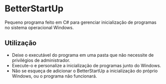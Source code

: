 # BetterStartUp
Pequeno programa feito em C# para gerenciar inicialização de programas no sistema operacional Windows.

## Utilização
- Deixe o executável do programa em uma pasta que não necessite de privilégios de administrador. 
- Execute-o e personalize a inicialização de programas junto do Windows. 
- Não se esqueça de adicionar o BetterStartUp a inicialização do próprio Windows, ou o programa não funcionará.

